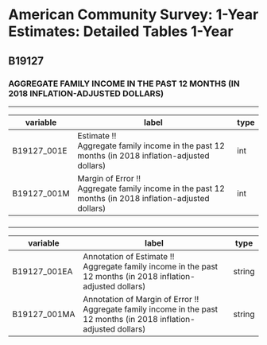 # American Community Survey: 1-Year Estimates: Detailed Tables 1-Year

## B19127

### AGGREGATE FAMILY INCOME IN THE PAST 12 MONTHS (IN 2018 INFLATION-ADJUSTED DOLLARS)

___

| variable | label | type |
| ----- | ----- | ----- |
| B19127_001E | Estimate !!<br>Aggregate family income in the past 12 months (in 2018 inflation-adjusted dollars) | int |
| B19127_001M | Margin of Error !!<br>Aggregate family income in the past 12 months (in 2018 inflation-adjusted dollars) | int |
### 

___

| variable | label | type |
| ----- | ----- | ----- |
| B19127_001EA | Annotation of Estimate !!<br>Aggregate family income in the past 12 months (in 2018 inflation-adjusted dollars) | string |
| B19127_001MA | Annotation of Margin of Error !!<br>Aggregate family income in the past 12 months (in 2018 inflation-adjusted dollars) | string |

